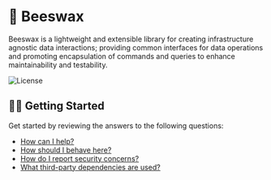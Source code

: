 # 🐝 Beeswax

Beeswax is a lightweight and extensible library for creating infrastructure agnostic data interactions; providing common interfaces for data operations and promoting encapsulation of commands and queries to enhance maintainability and testability.

![License](https://img.shields.io/github/license/tacosontitan/Beeswax?logo=github&style=for-the-badge)

## 💁‍♀️ Getting Started

Get started by reviewing the answers to the following questions:

- [How can I help?](./CONTRIBUTING.md)
- [How should I behave here?](./CODE_OF_CONDUCT.md)
- [How do I report security concerns?](./SECURITY.md)
- [What third-party dependencies are used?](./NOTICES.md)
